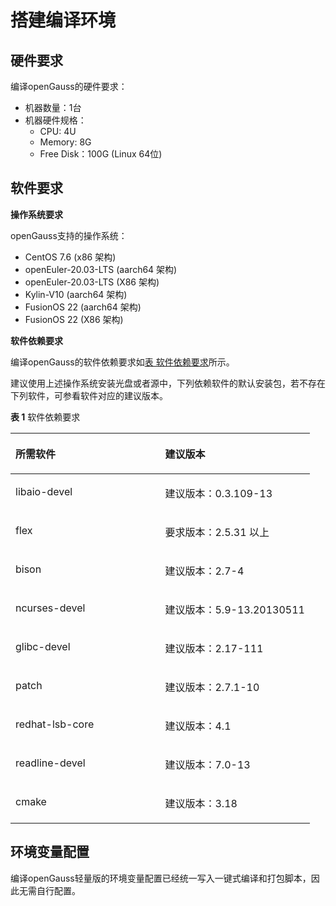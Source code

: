 # 搭建编译环境<a name="ZH-CN_TOPIC_0289899544"></a>

## 硬件要求<a name="zh-cn_topic_0283136407_section11295135645810"></a>

编译openGauss的硬件要求：

-   机器数量：1台
-   机器硬件规格：
    -   CPU: 4U
    -   Memory: 8G
    -   Free Disk：100G  \(Linux 64位\)


## 软件要求<a name="zh-cn_topic_0283136407_section77524131504"></a>

**操作系统要求**

openGauss支持的操作系统：

-   CentOS 7.6 \(x86 架构\)
-   openEuler-20.03-LTS \(aarch64 架构\)
-   openEuler-20.03-LTS \(X86 架构\)
-   Kylin-V10 \(aarch64 架构\)
-   FusionOS 22 \(aarch64 架构\)
-   FusionOS 22 \(X86 架构\)

**软件依赖要求**

编译openGauss的软件依赖要求如[表 软件依赖要求](#zh-cn_topic_0283136407_table1212531681911)所示。

建议使用上述操作系统安装光盘或者源中，下列依赖软件的默认安装包，若不存在下列软件，可参看软件对应的建议版本。

**表 1**  软件依赖要求

<a name="zh-cn_topic_0283136407_table1212531681911"></a>
<table><thead align="left"><tr id="zh-cn_topic_0283136407_row317811661910"><th class="cellrowborder" valign="top" width="50%" id="mcps1.2.3.1.1"><p id="zh-cn_topic_0283136407_p14178216101910"><a name="zh-cn_topic_0283136407_p14178216101910"></a><a name="zh-cn_topic_0283136407_p14178216101910"></a>所需软件</p>
</th>
<th class="cellrowborder" valign="top" width="50%" id="mcps1.2.3.1.2"><p id="zh-cn_topic_0283136407_p1117815167195"><a name="zh-cn_topic_0283136407_p1117815167195"></a><a name="zh-cn_topic_0283136407_p1117815167195"></a>建议版本</p>
</th>
</tr>
</thead>
<tbody><tr id="zh-cn_topic_0283136407_row17179141619198"><td class="cellrowborder" valign="top" width="50%" headers="mcps1.2.3.1.1 "><p id="zh-cn_topic_0283136407_p111791816141910"><a name="zh-cn_topic_0283136407_p111791816141910"></a><a name="zh-cn_topic_0283136407_p111791816141910"></a>libaio-devel</p>
</td>
<td class="cellrowborder" valign="top" width="50%" headers="mcps1.2.3.1.2 "><p id="zh-cn_topic_0283136407_p101791116151915"><a name="zh-cn_topic_0283136407_p101791116151915"></a><a name="zh-cn_topic_0283136407_p101791116151915"></a>建议版本：0.3.109-13</p>
</td>
</tr>
<tr id="zh-cn_topic_0283136407_row1617981631914"><td class="cellrowborder" valign="top" width="50%" headers="mcps1.2.3.1.1 "><p id="zh-cn_topic_0283136407_p171794161195"><a name="zh-cn_topic_0283136407_p171794161195"></a><a name="zh-cn_topic_0283136407_p171794161195"></a>flex</p>
</td>
<td class="cellrowborder" valign="top" width="50%" headers="mcps1.2.3.1.2 "><p id="zh-cn_topic_0283136407_p1317921651912"><a name="zh-cn_topic_0283136407_p1317921651912"></a><a name="zh-cn_topic_0283136407_p1317921651912"></a>要求版本：2.5.31 以上</p>
</td>
</tr>
<tr id="zh-cn_topic_0283136407_row1017911165191"><td class="cellrowborder" valign="top" width="50%" headers="mcps1.2.3.1.1 "><p id="zh-cn_topic_0283136407_p1617931661912"><a name="zh-cn_topic_0283136407_p1617931661912"></a><a name="zh-cn_topic_0283136407_p1617931661912"></a>bison</p>
</td>
<td class="cellrowborder" valign="top" width="50%" headers="mcps1.2.3.1.2 "><p id="zh-cn_topic_0283136407_p917919167196"><a name="zh-cn_topic_0283136407_p917919167196"></a><a name="zh-cn_topic_0283136407_p917919167196"></a>建议版本：2.7-4</p>
</td>
</tr>
<tr id="zh-cn_topic_0283136407_row8179181610191"><td class="cellrowborder" valign="top" width="50%" headers="mcps1.2.3.1.1 "><p id="zh-cn_topic_0283136407_p101791416191912"><a name="zh-cn_topic_0283136407_p101791416191912"></a><a name="zh-cn_topic_0283136407_p101791416191912"></a>ncurses-devel</p>
</td>
<td class="cellrowborder" valign="top" width="50%" headers="mcps1.2.3.1.2 "><p id="zh-cn_topic_0283136407_p0179161651913"><a name="zh-cn_topic_0283136407_p0179161651913"></a><a name="zh-cn_topic_0283136407_p0179161651913"></a>建议版本：5.9-13.20130511</p>
</td>
</tr>
<tr id="zh-cn_topic_0283136407_row10179416191912"><td class="cellrowborder" valign="top" width="50%" headers="mcps1.2.3.1.1 "><p id="zh-cn_topic_0283136407_p1117941618198"><a name="zh-cn_topic_0283136407_p1117941618198"></a><a name="zh-cn_topic_0283136407_p1117941618198"></a>glibc-devel</p>
</td>
<td class="cellrowborder" valign="top" width="50%" headers="mcps1.2.3.1.2 "><p id="zh-cn_topic_0283136407_p5179191616190"><a name="zh-cn_topic_0283136407_p5179191616190"></a><a name="zh-cn_topic_0283136407_p5179191616190"></a>建议版本：2.17-111</p>
</td>
</tr>
<tr id="zh-cn_topic_0283136407_row317914169193"><td class="cellrowborder" valign="top" width="50%" headers="mcps1.2.3.1.1 "><p id="zh-cn_topic_0283136407_p201791916201910"><a name="zh-cn_topic_0283136407_p201791916201910"></a><a name="zh-cn_topic_0283136407_p201791916201910"></a>patch</p>
</td>
<td class="cellrowborder" valign="top" width="50%" headers="mcps1.2.3.1.2 "><p id="zh-cn_topic_0283136407_p1018051610198"><a name="zh-cn_topic_0283136407_p1018051610198"></a><a name="zh-cn_topic_0283136407_p1018051610198"></a>建议版本：2.7.1-10</p>
</td>
</tr>
<tr id="zh-cn_topic_0283136407_row136701325154914"><td class="cellrowborder" valign="top" width="50%" headers="mcps1.2.3.1.1 "><p id="zh-cn_topic_0283136407_p76711825134912"><a name="zh-cn_topic_0283136407_p76711825134912"></a><a name="zh-cn_topic_0283136407_p76711825134912"></a>redhat-lsb-core</p>
</td>
<td class="cellrowborder" valign="top" width="50%" headers="mcps1.2.3.1.2 "><p id="zh-cn_topic_0283136407_p1567262515496"><a name="zh-cn_topic_0283136407_p1567262515496"></a><a name="zh-cn_topic_0283136407_p1567262515496"></a>建议版本：4.1</p>
</td>
</tr>
<tr id="zh-cn_topic_0283136407_row31481729151515"><td class="cellrowborder" valign="top" width="50%" headers="mcps1.2.3.1.1 "><p id="zh-cn_topic_0283136407_p18151829101518"><a name="zh-cn_topic_0283136407_p18151829101518"></a><a name="zh-cn_topic_0283136407_p18151829101518"></a>readline-devel</p>
</td>
<td class="cellrowborder" valign="top" width="50%" headers="mcps1.2.3.1.2 "><p id="zh-cn_topic_0283136407_p191511929131512"><a name="zh-cn_topic_0283136407_p191511929131512"></a><a name="zh-cn_topic_0283136407_p191511929131512"></a>建议版本：7.0-13</p>
</td>
</tr>
<tr id="row12300105819346"><td class="cellrowborder" valign="top" width="50%" headers="mcps1.2.3.1.1 "><p id="p11300155813414"><a name="p11300155813414"></a><a name="p11300155813414"></a>cmake</p>
</td>
<td class="cellrowborder" valign="top" width="50%" headers="mcps1.2.3.1.2 "><p id="p1430015843417"><a name="p1430015843417"></a><a name="p1430015843417"></a>建议版本：3.18</p>
</td>
</tr>
</tbody>
</table>

## 环境变量配置<a name="zh-cn_topic_0283136407_section1616215293319"></a>

编译openGauss轻量版的环境变量配置已经统一写入一键式编译和打包脚本，因此无需自行配置。

